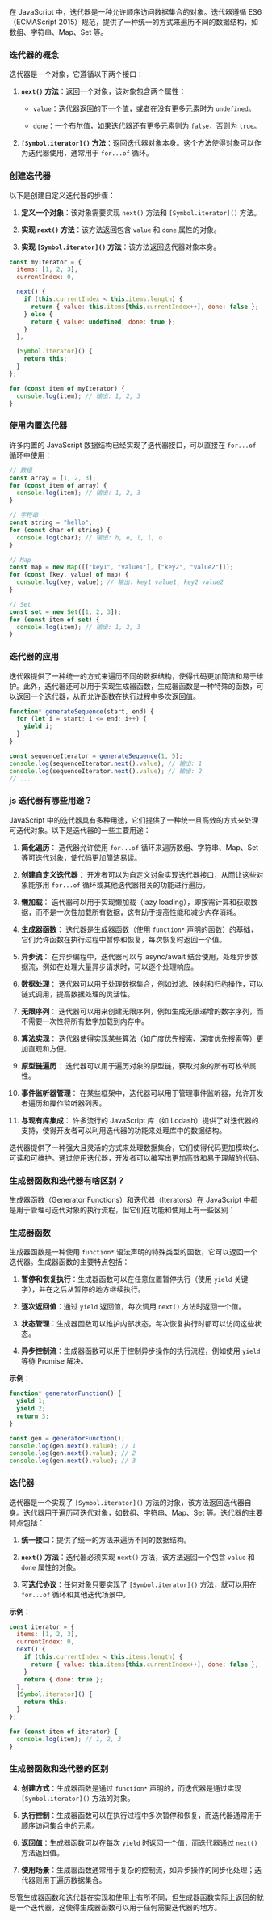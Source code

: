 在 JavaScript 中，迭代器是一种允许顺序访问数据集合的对象。迭代器遵循 ES6（ECMAScript 2015）规范，提供了一种统一的方式来遍历不同的数据结构，如数组、字符串、Map、Set 等。

### 迭代器的概念

迭代器是一个对象，它遵循以下两个接口：

1. **`next()` 方法**：返回一个对象，该对象包含两个属性：
    
    - `value`：迭代器返回的下一个值，或者在没有更多元素时为 `undefined`。
        
    - `done`：一个布尔值，如果迭代器还有更多元素则为 `false`，否则为 `true`。
        
2. **`[Symbol.iterator]()` 方法**：返回迭代器对象本身。这个方法使得对象可以作为迭代器使用，通常用于 `for...of` 循环。
    

### 创建迭代器

以下是创建自定义迭代器的步骤：

1. **定义一个对象**：该对象需要实现 `next()` 方法和 `[Symbol.iterator]()` 方法。
    
2. **实现 `next()` 方法**：该方法返回包含 `value` 和 `done` 属性的对象。
    
3. **实现 `[Symbol.iterator]()` 方法**：该方法返回迭代器对象本身。
    

```javascript
const myIterator = {
  items: [1, 2, 3],
  currentIndex: 0,

  next() {
    if (this.currentIndex < this.items.length) {
      return { value: this.items[this.currentIndex++], done: false };
    } else {
      return { value: undefined, done: true };
    }
  },

  [Symbol.iterator]() {
    return this;
  }
};

for (const item of myIterator) {
  console.log(item); // 输出: 1, 2, 3
}
```

### 使用内置迭代器

许多内置的 JavaScript 数据结构已经实现了迭代器接口，可以直接在 `for...of` 循环中使用：


```javascript
// 数组
const array = [1, 2, 3];
for (const item of array) {
  console.log(item); // 输出: 1, 2, 3
}

// 字符串
const string = "hello";
for (const char of string) {
  console.log(char); // 输出: h, e, l, l, o
}

// Map
const map = new Map([["key1", "value1"], ["key2", "value2"]]);
for (const [key, value] of map) {
  console.log(key, value); // 输出: key1 value1, key2 value2
}

// Set
const set = new Set([1, 2, 3]);
for (const item of set) {
  console.log(item); // 输出: 1, 2, 3
}
```

### 迭代器的应用

迭代器提供了一种统一的方式来遍历不同的数据结构，使得代码更加简洁和易于维护。此外，迭代器还可以用于实现生成器函数，生成器函数是一种特殊的函数，可以返回一个迭代器，从而允许函数在执行过程中多次返回值。


```javascript
function* generateSequence(start, end) {
  for (let i = start; i <= end; i++) {
    yield i;
  }
}

const sequenceIterator = generateSequence(1, 5);
console.log(sequenceIterator.next().value); // 输出: 1
console.log(sequenceIterator.next().value); // 输出: 2
// ...
```

### **js 迭代器有哪些用途？**
JavaScript 中的迭代器具有多种用途，它们提供了一种统一且高效的方式来处理可迭代对象。以下是迭代器的一些主要用途：

1. **简化遍历**： 迭代器允许使用 `for...of` 循环来遍历数组、字符串、Map、Set 等可迭代对象，使代码更加简洁易读。
    
2. **创建自定义迭代器**： 开发者可以为自定义对象实现迭代器接口，从而让这些对象能够用 `for...of` 循环或其他迭代器相关的功能进行遍历。
    
3. **懒加载**： 迭代器可以用于实现懒加载（lazy loading），即按需计算和获取数据，而不是一次性加载所有数据，这有助于提高性能和减少内存消耗。
    
4. **生成器函数**： 迭代器是生成器函数（使用 `function*` 声明的函数）的基础，它们允许函数在执行过程中暂停和恢复，每次恢复时返回一个值。
    
5. **异步流**： 在异步编程中，迭代器可以与 async/await 结合使用，处理异步数据流，例如在处理大量异步请求时，可以逐个处理响应。
    
6. **数据处理**： 迭代器可以用于处理数据集合，例如过滤、映射和归约操作，可以链式调用，提高数据处理的灵活性。
    
7. **无限序列**： 迭代器可以用来创建无限序列，例如生成无限递增的数字序列，而不需要一次性将所有数字加载到内存中。
    
8. **算法实现**： 迭代器使得实现某些算法（如广度优先搜索、深度优先搜索等）更加直观和方便。
    
9. **原型链遍历**： 迭代器可以用于遍历对象的原型链，获取对象的所有可枚举属性。
    
10. **事件监听器管理**： 在某些框架中，迭代器可以用于管理事件监听器，允许开发者遍历和操作监听器列表。
    
11. **与现有库集成**： 许多流行的 JavaScript 库（如 Lodash）提供了对迭代器的支持，使得开发者可以利用迭代器的功能来处理库中的数据结构。
    

迭代器提供了一种强大且灵活的方式来处理数据集合，它们使得代码更加模块化、可读和可维护。通过使用迭代器，开发者可以编写出更加高效和易于理解的代码。

### 生成器函数和迭代器有啥区别？

生成器函数（Generator Functions）和迭代器（Iterators）在 JavaScript 中都是用于管理可迭代对象的执行流程，但它们在功能和使用上有一些区别：

### 生成器函数

生成器函数是一种使用 `function*` 语法声明的特殊类型的函数，它可以返回一个迭代器。生成器函数的主要特点包括：

1. **暂停和恢复执行**：生成器函数可以在任意位置暂停执行（使用 `yield` 关键字），并在之后从暂停的地方继续执行。
    
2. **逐次返回值**：通过 `yield` 返回值，每次调用 `next()` 方法时返回一个值。
    
3. **状态管理**：生成器函数可以维护内部状态，每次恢复执行时都可以访问这些状态。
    
4. **异步控制流**：生成器函数可以用于控制异步操作的执行流程，例如使用 `yield` 等待 Promise 解决。
    

**示例**：


```javascript
function* generatorFunction() {
  yield 1;
  yield 2;
  return 3;
}

const gen = generatorFunction();
console.log(gen.next().value); // 1
console.log(gen.next().value); // 2
console.log(gen.next().value); // 3
```

### 迭代器

迭代器是一个实现了 `[Symbol.iterator]()` 方法的对象，该方法返回迭代器自身。迭代器用于遍历可迭代对象，如数组、字符串、Map、Set 等。迭代器的主要特点包括：

1. **统一接口**：提供了统一的方法来遍历不同的数据结构。
    
2. **`next()` 方法**：迭代器必须实现 `next()` 方法，该方法返回一个包含 `value` 和 `done` 属性的对象。
    
3. **可迭代协议**：任何对象只要实现了 `[Symbol.iterator]()` 方法，就可以用在 `for...of` 循环和其他迭代场景中。
    

**示例**：

```javascript
const iterator = {
  items: [1, 2, 3],
  currentIndex: 0,
  next() {
    if (this.currentIndex < this.items.length) {
      return { value: this.items[this.currentIndex++], done: false };
    }
    return { done: true };
  },
  [Symbol.iterator]() {
    return this;
  }
};

for (const item of iterator) {
  console.log(item); // 1, 2, 3
}
```

### 生成器函数和迭代器的区别

4. **创建方式**：生成器函数是通过 `function*` 声明的，而迭代器是通过实现 `[Symbol.iterator]()` 方法的对象。
    
5. **执行控制**：生成器函数可以在执行过程中多次暂停和恢复，而迭代器通常用于顺序访问集合中的元素。
    
6. **返回值**：生成器函数可以在每次 `yield` 时返回一个值，而迭代器通过 `next()` 方法返回值。
    
7. **使用场景**：生成器函数通常用于复杂的控制流，如异步操作的同步化处理；迭代器则用于遍历数据集合。
    

尽管生成器函数和迭代器在实现和使用上有所不同，但生成器函数实际上返回的就是一个迭代器，这使得生成器函数可以用于任何需要迭代器的地方。